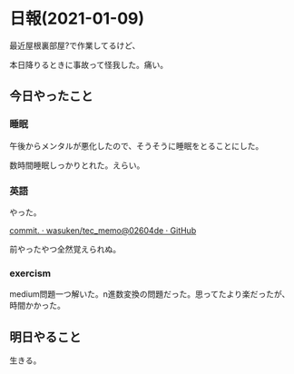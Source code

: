 # 日報(2021-01-09)

最近屋根裏部屋?で作業してるけど、

本日降りるときに事故って怪我した。痛い。

## 今日やったこと

### 睡眠

午後からメンタルが悪化したので、そうそうに睡眠をとることにした。

数時間睡眠しっかりとれた。えらい。

### 英語

やった。

[commit. · wasuken/tec_memo@02604de · GitHub](https://github.com/wasuken/tec_memo/commit/02604de671abd07f79d0429a48f59514cc884e1d)

前やったやつ全然覚えられぬ。

### exercism

medium問題一つ解いた。n進数変換の問題だった。思ってたより楽だったが、時間かかった。

## 明日やること

生きる。
